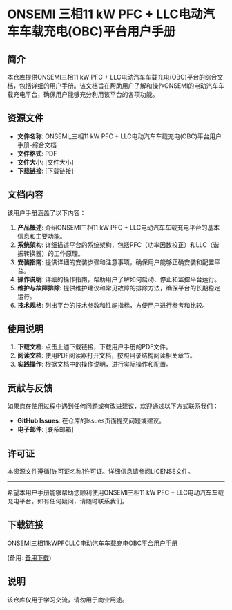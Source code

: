 # ONSEMI 三相11 kW PFC + LLC电动汽车车载充电(OBC)平台用户手册

## 简介

本仓库提供ONSEMI三相11 kW PFC + LLC电动汽车车载充电(OBC)平台的综合文档，包括详细的用户手册。该文档旨在帮助用户了解和操作ONSEMI的电动汽车车载充电平台，确保用户能够充分利用该平台的各项功能。

## 资源文件

- **文件名称**: ONSEMI_三相11 kW PFC + LLC电动汽车车载充电(OBC)平台用户手册-综合文档
- **文件格式**: PDF
- **文件大小**: [文件大小]
- **下载链接**: [下载链接]

## 文档内容

该用户手册涵盖了以下内容：

1. **产品概述**: 介绍ONSEMI三相11 kW PFC + LLC电动汽车车载充电平台的基本信息和主要功能。
2. **系统架构**: 详细描述平台的系统架构，包括PFC（功率因数校正）和LLC（谐振转换器）的工作原理。
3. **安装指南**: 提供详细的安装步骤和注意事项，确保用户能够正确安装和配置平台。
4. **操作说明**: 详细的操作指南，帮助用户了解如何启动、停止和监控平台运行。
5. **维护与故障排除**: 提供维护建议和常见故障的排除方法，确保平台的长期稳定运行。
6. **技术规格**: 列出平台的技术参数和性能指标，方便用户进行参考和比较。

## 使用说明

1. **下载文档**: 点击上述下载链接，下载用户手册的PDF文件。
2. **阅读文档**: 使用PDF阅读器打开文档，按照目录结构阅读相关章节。
3. **实践操作**: 根据文档中的操作说明，进行实际操作和配置。

## 贡献与反馈

如果您在使用过程中遇到任何问题或有改进建议，欢迎通过以下方式联系我们：

- **GitHub Issues**: 在仓库的Issues页面提交问题或建议。
- **电子邮件**: [联系邮箱]

## 许可证

本资源文件遵循[许可证名称]许可证。详细信息请参阅LICENSE文件。

---

希望本用户手册能够帮助您顺利使用ONSEMI三相11 kW PFC + LLC电动汽车车载充电平台。如有任何疑问，请随时联系我们。

## 下载链接
[ONSEMI三相11kWPFCLLC电动汽车车载充电OBC平台用户手册](https://pan.quark.cn/s/d22af7dc5195) 

(备用: [备用下载](https://pan.baidu.com/s/1xyMgDZbhg96jiPwRskny1w?pwd=1234))

## 说明

该仓库仅用于学习交流，请勿用于商业用途。

